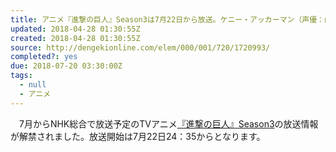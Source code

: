 ```yaml
---
title: アニメ『進撃の巨人』Season3は7月22日から放送。ケニー・アッカーマン（声優：山路和弘）が登場するPV公開
updated: 2018-04-28 01:30:55Z
created: 2018-04-28 01:30:55Z
source: http://dengekionline.com/elem/000/001/720/1720993/
completed?: yes
due: 2018-07-20 03:30:00Z
tags:
  - null
  - アニメ
---
```


　7月からNHK総合で放送予定のTVアニメ[『進撃の巨人』Season3](http://shingeki.tv/season3/)の放送情報が解禁されました。放送開始は7月22日24：35からとなります。